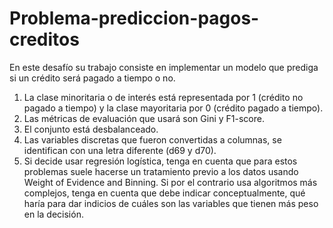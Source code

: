 # Problema-prediccion-pagos-creditos
En este desafío su trabajo consiste en implementar un modelo que prediga si un crédito será pagado a tiempo o no.  

1. La clase minoritaria o de interés está representada por 1 (crédito no pagado a tiempo) y la clase mayoritaria por 0 (crédito pagado a tiempo). 
2. Las métricas de evaluación que usará son Gini y F1-score. 
3. El conjunto está desbalanceado. 
4. Las variables discretas que fueron convertidas a columnas, se identifican con una letra diferente (d69 y d70). 
5. Si decide usar regresión logística, tenga en cuenta que para estos problemas suele hacerse un tratamiento previo a los datos usando Weight of Evidence and Binning. Si por el contrario usa algoritmos más complejos, tenga en cuenta que debe indicar conceptualmente, qué haría para dar indicios de cuáles son las variables que tienen más peso en la decisión.



